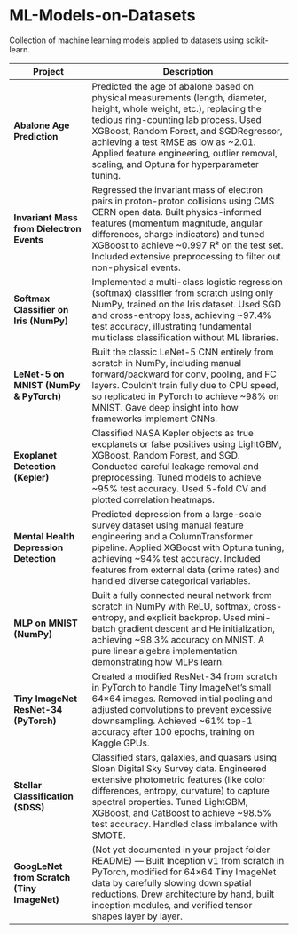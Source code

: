 # ML-Models-on-Datasets
Collection of machine learning models applied to datasets using scikit-learn.

| Project                                    | Description                                                                                                                                                                                                                                                                                                                                      |
| ------------------------------------------ | ------------------------------------------------------------------------------------------------------------------------------------------------------------------------------------------------------------------------------------------------------------------------------------------------------------------------------------------------ |
| **Abalone Age Prediction**                 | Predicted the age of abalone based on physical measurements (length, diameter, height, whole weight, etc.), replacing the tedious ring-counting lab process. Used XGBoost, Random Forest, and SGDRegressor, achieving a test RMSE as low as \~2.01. Applied feature engineering, outlier removal, scaling, and Optuna for hyperparameter tuning. |
| **Invariant Mass from Dielectron Events**  | Regressed the invariant mass of electron pairs in proton-proton collisions using CMS CERN open data. Built physics-informed features (momentum magnitude, angular differences, charge indicators) and tuned XGBoost to achieve \~0.997 R² on the test set. Included extensive preprocessing to filter out non-physical events.                   |
| **Softmax Classifier on Iris (NumPy)**     | Implemented a multi-class logistic regression (softmax) classifier from scratch using only NumPy, trained on the Iris dataset. Used SGD and cross-entropy loss, achieving \~97.4% test accuracy, illustrating fundamental multiclass classification without ML libraries.                                                                        |
| **LeNet-5 on MNIST (NumPy & PyTorch)**     | Built the classic LeNet-5 CNN entirely from scratch in NumPy, including manual forward/backward for conv, pooling, and FC layers. Couldn’t train fully due to CPU speed, so replicated in PyTorch to achieve \~98% on MNIST. Gave deep insight into how frameworks implement CNNs.                                                               |
| **Exoplanet Detection (Kepler)**           | Classified NASA Kepler objects as true exoplanets or false positives using LightGBM, XGBoost, Random Forest, and SGD. Conducted careful leakage removal and preprocessing. Tuned models to achieve \~95% test accuracy. Used 5-fold CV and plotted correlation heatmaps.                                                                         |
| **Mental Health Depression Detection**     | Predicted depression from a large-scale survey dataset using manual feature engineering and a ColumnTransformer pipeline. Applied XGBoost with Optuna tuning, achieving \~94% test accuracy. Included features from external data (crime rates) and handled diverse categorical variables.                                                       |
| **MLP on MNIST (NumPy)**                   | Built a fully connected neural network from scratch in NumPy with ReLU, softmax, cross-entropy, and explicit backprop. Used mini-batch gradient descent and He initialization, achieving \~98.3% accuracy on MNIST. A pure linear algebra implementation demonstrating how MLPs learn.                                                           |
| **Tiny ImageNet ResNet-34 (PyTorch)**      | Created a modified ResNet-34 from scratch in PyTorch to handle Tiny ImageNet’s small 64×64 images. Removed initial pooling and adjusted convolutions to prevent excessive downsampling. Achieved \~61% top-1 accuracy after 100 epochs, training on Kaggle GPUs.                                                                                 |
| **Stellar Classification (SDSS)**          | Classified stars, galaxies, and quasars using Sloan Digital Sky Survey data. Engineered extensive photometric features (like color differences, entropy, curvature) to capture spectral properties. Tuned LightGBM, XGBoost, and CatBoost to achieve \~98.5% test accuracy. Handled class imbalance with SMOTE.                                  |
| **GoogLeNet from Scratch (Tiny ImageNet)** | (Not yet documented in your project folder README) — Built Inception v1 from scratch in PyTorch, modified for 64×64 Tiny ImageNet data by carefully slowing down spatial reductions. Drew architecture by hand, built inception modules, and verified tensor shapes layer by layer.                                                              |
